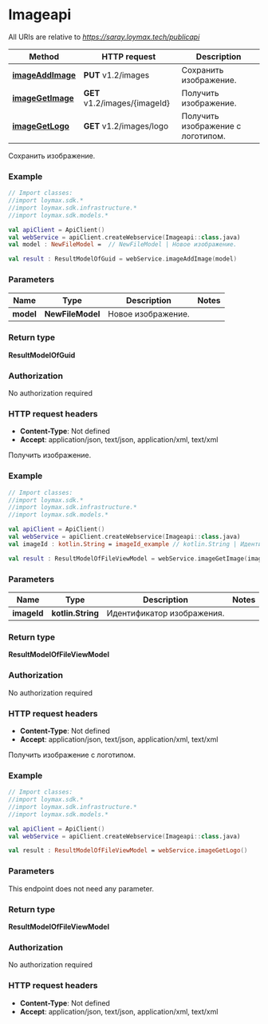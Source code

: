 # Imageapi

All URIs are relative to *https://saray.loymax.tech/publicapi*

Method | HTTP request | Description
------------- | ------------- | -------------
[**imageAddImage**](Imageapi.md#imageAddImage) | **PUT** v1.2/images | Сохранить изображение.
[**imageGetImage**](Imageapi.md#imageGetImage) | **GET** v1.2/images/{imageId} | Получить изображение.
[**imageGetLogo**](Imageapi.md#imageGetLogo) | **GET** v1.2/images/logo | Получить изображение с логотипом.



Сохранить изображение.

### Example
```kotlin
// Import classes:
//import loymax.sdk.*
//import loymax.sdk.infrastructure.*
//import loymax.sdk.models.*

val apiClient = ApiClient()
val webService = apiClient.createWebservice(Imageapi::class.java)
val model : NewFileModel =  // NewFileModel | Новое изображение.

val result : ResultModelOfGuid = webService.imageAddImage(model)
```

### Parameters

Name | Type | Description  | Notes
------------- | ------------- | ------------- | -------------
 **model** | **NewFileModel**| Новое изображение. |

### Return type

**ResultModelOfGuid**

### Authorization

No authorization required

### HTTP request headers

 - **Content-Type**: Not defined
 - **Accept**: application/json, text/json, application/xml, text/xml


Получить изображение.

### Example
```kotlin
// Import classes:
//import loymax.sdk.*
//import loymax.sdk.infrastructure.*
//import loymax.sdk.models.*

val apiClient = ApiClient()
val webService = apiClient.createWebservice(Imageapi::class.java)
val imageId : kotlin.String = imageId_example // kotlin.String | Идентификатор изображения.

val result : ResultModelOfFileViewModel = webService.imageGetImage(imageId)
```

### Parameters

Name | Type | Description  | Notes
------------- | ------------- | ------------- | -------------
 **imageId** | **kotlin.String**| Идентификатор изображения. |

### Return type

**ResultModelOfFileViewModel**

### Authorization

No authorization required

### HTTP request headers

 - **Content-Type**: Not defined
 - **Accept**: application/json, text/json, application/xml, text/xml


Получить изображение с логотипом.

### Example
```kotlin
// Import classes:
//import loymax.sdk.*
//import loymax.sdk.infrastructure.*
//import loymax.sdk.models.*

val apiClient = ApiClient()
val webService = apiClient.createWebservice(Imageapi::class.java)

val result : ResultModelOfFileViewModel = webService.imageGetLogo()
```

### Parameters
This endpoint does not need any parameter.

### Return type

**ResultModelOfFileViewModel**

### Authorization

No authorization required

### HTTP request headers

 - **Content-Type**: Not defined
 - **Accept**: application/json, text/json, application/xml, text/xml


